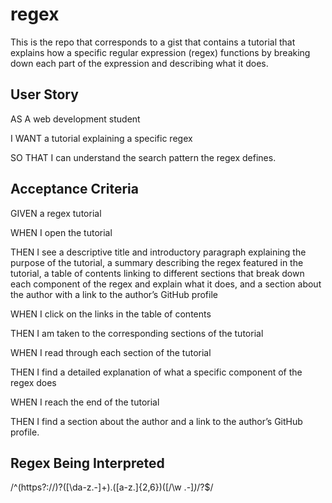 # regex
This is the repo that corresponds to a gist that contains a tutorial that explains how a specific regular expression (regex) functions by breaking down each part of the expression and describing what it does.

## User Story
AS A web development student

I WANT a tutorial explaining a specific regex

SO THAT I can understand the search pattern the regex defines.

## Acceptance Criteria
GIVEN a regex tutorial

WHEN I open the tutorial

THEN I see a descriptive title and introductory paragraph explaining the purpose of the tutorial, a summary describing the regex featured in the tutorial, a table of contents linking to different sections that break down each component of the regex and explain what it does, and a section about the author with a link to the author’s GitHub profile

WHEN I click on the links in the table of contents

THEN I am taken to the corresponding sections of the tutorial

WHEN I read through each section of the tutorial

THEN I find a detailed explanation of what a specific component of the regex does

WHEN I reach the end of the tutorial

THEN I find a section about the author and a link to the author’s GitHub profile.

## Regex Being Interpreted
/^(https?:\/\/)?([\da-z\.-]+)\.([a-z\.]{2,6})([\/\w \.-]*)*\/?$/
